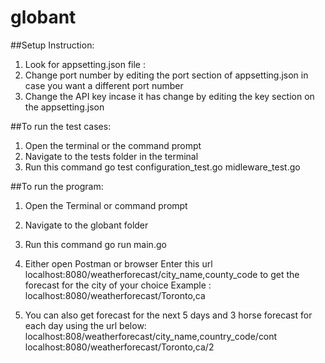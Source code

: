 # globant

##Setup Instruction:
1. Look for appsetting.json file :
2. Change port number by editing the port section of appsetting.json in case you want a different port number
3. Change the API key incase it has change by editing the key section on the appsetting.json


##To run the test cases:
1. Open the terminal or the command prompt
2. Navigate to the tests  folder in the terminal
3. Run this command   go test configuration_test.go midleware_test.go

##To run the program: 
1. Open the Terminal or command prompt
2. Navigate to the globant folder
3. Run this command go run main.go
4. Either open Postman or browser
Enter this url localhost:8080/weatherforecast/city_name,county_code  to get the forecast for the city of your choice
Example :
 localhost:8080/weatherforecast/Toronto,ca
 
6. You can also get forecast for the next 5 days and 3 horse forecast for each day using the url below:
localhost:808/weatherforecast/city_name,country_code/cont
 localhost:8080/weatherforecast/Toronto,ca/2
 
 
                 
 
 
 

